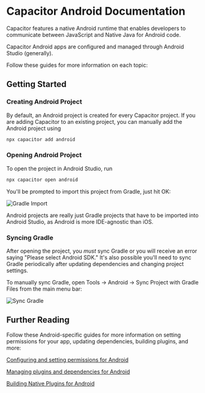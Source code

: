 # Capacitor Android Documentation

Capacitor features a native Android runtime that enables developers to communicate between JavaScript and Native Java for Android code.

Capacitor Android apps are configured and managed through Android Studio (generally).

Follow these guides for more information on each topic:

## Getting Started

### Creating Android Project

By default, an Android project is created for every Capacitor project. If you are adding Capacitor to an existing
project, you can manually add the Android project using

```bash
npx capacitor add android
```

### Opening Android Project

To open the project in Android Studio, run

```bash
npx capacitor open android
```

You'll be prompted to import this project from Gradle, just hit OK:

![Gradle Import](/assets/img/docs/android/gradle-import.png)

Android projects are really just Gradle projects that have to be imported into Android Studio, as Android is more IDE-agnostic than iOS.

### Syncing Gradle

After opening the project, you _must_ sync Gradle or you will receive an error saying "Please select Android SDK." It's also possible you'll need to sync
Gradle periodically after updating dependencies and changing project settings.

To manually sync Gradle, open Tools -> Android -> Sync Project with Gradle Files from the main menu bar:

![Sync Gradle](/assets/img/docs/android/sync-gradle.png)

## Further Reading

Follow these Android-specific guides for more information on setting permissions for your app, updating dependencies, building
plugins, and more:

[Configuring and setting permissions for Android](./configuration.html)

[Managing plugins and dependencies for Android](./managing-dependencies.html)

[Building Native Plugins for Android](./plugins.html)